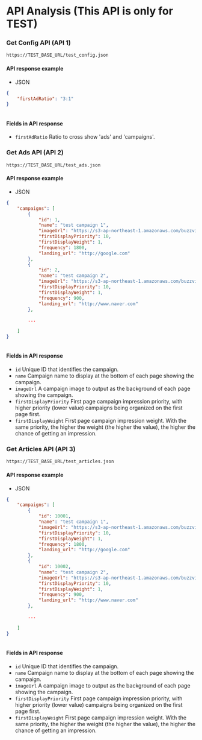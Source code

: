 # API Analysis (This API is only for TEST)

### Get Config API  (API 1)

```apl
https://TEST_BASE_URL/test_config.json
```

#### API response example

* JSON

```json
{
    "firstAdRatio": "3:1"
}      
                  
```
#### Fields in API response
- `firstAdRatio` Ratio to cross show 'ads' and 'campaigns'.





### Get Ads API  (API 2)

```apl
https://TEST_BASE_URL/test_ads.json
```

#### API response example

* JSON

```json
{
    "campaigns": [
        {
            "id": 1,
            "name": "test campaign 1",
            "imageUrl": "https://s3-ap-northeast-1.amazonaws.com/buzzvi.test/creatives/ad_creative_1.jpg",
            "firstDisplayPriority": 10,
            "firstDisplayWeight": 1,
            "frequency": 1800,
            "landing_url": "http://google.com"
        },
        {
            "id": 2,
            "name": "test campaign 2",
            "imageUrl": "https://s3-ap-northeast-1.amazonaws.com/buzzvi.test/creatives/ad_creative_2.jpg",
            "firstDisplayPriority": 10,
            "firstDisplayWeight": 1,
            "frequency": 900,
            "landing_url": "http://www.naver.com"
        },

        ...

    ]
}      
                  
```
#### Fields in API response
- `id` Unique ID that identifies the campaign.
- `name` Campaign name to display at the bottom of each page showing the campaign.
- `imageUrl` A campaign image to output as the background of each page showing the campaign.
- `firstDisplayPriority` First page campaign impression priority, with higher priority (lower value) campaigns being organized on the first page first.
- `firstDisplayWeight` First page campaign impression weight. With the same priority, the higher the weight (the higher the value), the higher the chance of getting an impression.





### Get Articles API  (API 3)

```apl
https://TEST_BASE_URL/test_articles.json
```

#### API response example

* JSON

```json
{
    "campaigns": [
        {
            "id": 10001,
            "name": "test campaign 1",
            "imageUrl": "https://s3-ap-northeast-1.amazonaws.com/buzzvi.test/creatives/article_creative_1.jpg",
            "firstDisplayPriority": 10,
            "firstDisplayWeight": 1,
            "frequency": 1800,
            "landing_url": "http://google.com"
        },
        {
            "id": 10002,
            "name": "test campaign 2",
            "imageUrl": "https://s3-ap-northeast-1.amazonaws.com/buzzvi.test/creatives/article_creative_2.jpg",
            "firstDisplayPriority": 10,
            "firstDisplayWeight": 1,
            "frequency": 900,
            "landing_url": "http://www.naver.com"
        },

        ...
        
    ]
}   
                  
```
#### Fields in API response
- `id` Unique ID that identifies the campaign.
- `name` Campaign name to display at the bottom of each page showing the campaign.
- `imageUrl` A campaign image to output as the background of each page showing the campaign.
- `firstDisplayPriority` First page campaign impression priority, with higher priority (lower value) campaigns being organized on the first page first.
- `firstDisplayWeight` First page campaign impression weight. With the same priority, the higher the weight (the higher the value), the higher the chance of getting an impression.










